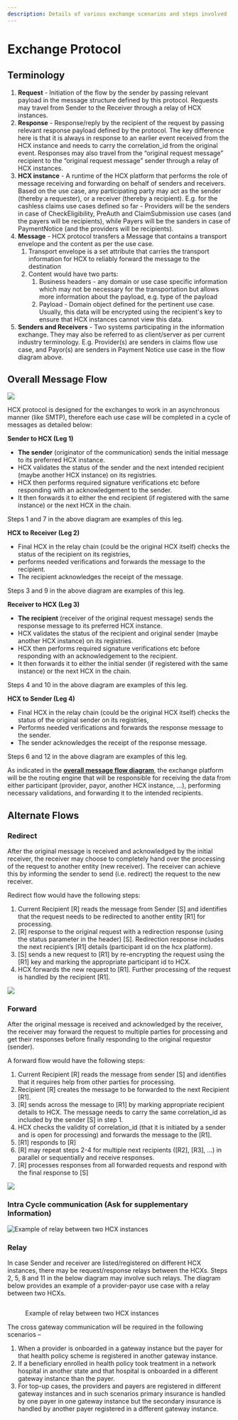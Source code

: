 ```yaml
---
description: Details of various exchange scenarios and steps involved
---
```


# Exchange Protocol

## **Terminology**

1. **Request** - Initiation of the flow by the sender by passing relevant payload in the message structure defined by this protocol. Requests may travel from Sender to the Receiver through a relay of HCX instances.
2. **Response** - Response/reply by the recipient of the request by passing relevant response payload defined by the protocol. The key difference here is that it is always in response to an earlier event received from the HCX instance and needs to carry the correlation\_id from the original event. Responses may also travel from the “original request message” recipient to the “original request message” sender through a relay of HCX instances.
3. **HCX instance** - A runtime of the HCX platform that performs the role of message receiving and forwarding on behalf of senders and receivers. Based on the use case, any participating party may act as the sender (thereby a requester), or a receiver (thereby a recipient). E.g. for the cashless claims use cases defined so far - Providers will be the senders in case of CheckEligibility, PreAuth and ClaimSubmission use cases (and the payers will be recipients), while Payers will be the sanders in case of PaymentNotice (and the providers will be recipients).
4. **Message** - HCX protocol transfers a Message that contains a transport envelope and the content as per the use case.
   1. Transport envelope is a set attribute that carries the transport information for HCX to reliably forward the message to the destination
   2. Content would have two parts:
      1. Business headers - any domain or use case specific information which may not be necessary for the transportation but allows more information about the payload, e.g. type of the payload
      2. Payload - Domain object defined for the pertinent use case. Usually, this data will be encrypted using the recipient's key to ensure that HCX instances cannot view this data.
5. **Senders and Receivers** - Two systems participating in the information exchange. They may also be referred to as client/server as per current industry terminology. E.g. Provider(s) are senders in claims flow use case, and Payor(s) are senders in Payment Notice use case in the flow diagram above.

## **Overall Message Flow**

![](<../../../.gitbook/assets/0 (1).png>)

HCX protocol is designed for the exchanges to work in an asynchronous manner (like SMTP), therefore each use case will be completed in a cycle of messages as detailed below:

**Sender to HCX (Leg 1)**

* **The sender** (originator of the communication) sends the initial message to its preferred HCX instance.
* HCX validates the status of the sender and the next intended recipient (maybe another HCX instance) on its registries.
* HCX then performs required signature verifications etc before responding with an acknowledgement to the sender.
* It then forwards it to either the end recipient (if registered with the same instance) or the next HCX in the chain.

Steps 1 and 7 in the above diagram are examples of this leg.

**HCX to Receiver (Leg 2)**

* Final HCX in the relay chain (could be the original HCX itself) checks the status of the recipient on its registries,
* performs needed verifications and forwards the message to the recipient.
* The recipient acknowledges the receipt of the message.

Steps 3 and 9 in the above diagram are examples of this leg.

**Receiver to HCX (Leg 3)**

* **The recipient** (receiver of the original request message) sends the response message to its preferred HCX instance.
* HCX validates the status of the recipient and original sender (maybe another HCX instance) on its registries.
* HCX then performs required signature verifications etc before responding with an acknowledgement to the recipient.
* It then forwards it to either the initial sender (if registered with the same instance) or the next HCX in the chain.

Steps 4 and 10 in the above diagram are examples of this leg.

**HCX to Sender (Leg 4)**

* Final HCX in the relay chain (could be the original HCX itself) checks the status of the original sender on its registries,
* Performs needed verifications and forwards the response message to the sender.
* The sender acknowledges the receipt of the response message.

Steps 6 and 12 in the above diagram are examples of this leg.

As indicated in the [**overall message flow diagram**](exchange-protocol.md#overall-message-flow-diagram), the exchange platform will be the routing engine that will be responsible for receiving the data from either participant (provider, payor, another HCX instance, ...), performing necessary validations, and forwarding it to the intended recipients.

## Alternate Flows

### Redirect

After the original message is received and acknowledged by the initial receiver, the receiver may choose to completely hand over the processing of the request to another entity (new receiver). The receiver can achieve this by informing the sender to send (i.e. redirect) the request to the new receiver.

Redirect flow would have the following steps:

1. Current Recipient \[R] reads the message from Sender \[S] and identifies that the request needs to be redirected to another entity \[R1] for processing.
2. \[R] response to the original request with a redirection response (using the status parameter in the header) \[S]. Redirection response includes the next recipient’s \[R1] details (participant id on the hcx platform).
3. \[S] sends a new request to \[R1] by re-encrypting the request using the \[R1] key and marking the appropriate participant id to HCX.
4. HCX forwards the new request to \[R1]. Further processing of the request is handled by the recipient \[R1].

![](../../../.gitbook/assets/mermaid-diagram-20220120125442.png)

### Forward

After the original message is received and acknowledged by the receiver, the receiver may forward the request to multiple parties for processing and get their responses before finally responding to the original requestor (sender).

A forward flow would have the following steps:

1. Current Recipient \[R] reads the message from sender \[S] and identifies that it requires help from other parties for processing.
2. Recipient \[R] creates the message to be forwarded to the next Recipient \[R1].
3. \[R] sends across the message to \[R1] by marking appropriate recipient details to HCX. The message needs to carry the same correlation\_id as included by the sender \[S] in step 1.
4. HCX checks the validity of correlation\_id (that it is initiated by a sender and is open for processing) and forwards the message to the \[R1].
5. \[R1] responds to \[R]
6. \[R] may repeat steps 2-4 for multiple next recipients (\[R2], \[R3], …) in parallel or sequentially and receive responses.
7. \[R] processes responses from all forwarded requests and respond with the final response to \[S]

![](../../../.gitbook/assets/mermaid-diagram-20220120133416.png)

### Intra Cycle communication (Ask for supplementary Information)

![Example of relay between two HCX instances](../../../.gitbook/assets/mermaid-diagram-20220120132852.png)

### Relay

In case Sender and receiver are listed/registered on different HCX instances, there may be request/response relays between the HCXs. Steps 2, 5, 8 and 11 in the below diagram may involve such relays. The diagram below provides an example of a provider-payor use case with a relay between two HCXs.

<figure><img src="https://raw.githubusercontent.com/hcx-project/hcx-specs/v0.7/.gitbook/assets/1.png" alt=""><figcaption><p>Example of relay between two HCX instances</p></figcaption></figure>

The cross gateway communication will be required in the following scenarios –

1. When a provider is onboarded in a gateway instance but the payer for that health policy scheme is registered in another gateway instance.
2. If a beneficiary enrolled in health policy took treatment in a network hospital in another state and that hospital is onboarded in a different gateway instance than the payer.
3. For top-up cases, the providers and payers are registered in different gateway instances and in such scenarios primary insurance is handled by one payer in one gateway instance but the secondary insurance is handled by another payer registered in a different gateway instance.
